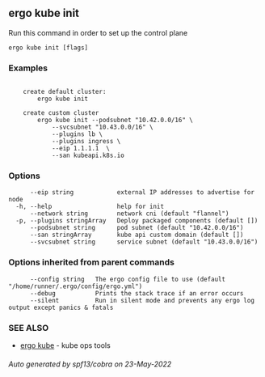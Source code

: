 ## ergo kube init

Run this command in order to set up the control plane

```
ergo kube init [flags]
```

### Examples

```

	create default cluster:
		ergo kube init

	create custom cluster
		ergo kube init --podsubnet "10.42.0.0/16" \
 			--svcsubnet "10.43.0.0/16" \
			--plugins lb \
			--plugins ingress \
			--eip 1.1.1.1  \
			--san kubeapi.k8s.io

```

### Options

```
      --eip string            external IP addresses to advertise for node
  -h, --help                  help for init
      --network string        network cni (default "flannel")
  -p, --plugins stringArray   Deploy packaged components (default [])
      --podsubnet string      pod subnet (default "10.42.0.0/16")
      --san stringArray       kube api custom domain (default [])
      --svcsubnet string      service subnet (default "10.43.0.0/16")
```

### Options inherited from parent commands

```
      --config string   The ergo config file to use (default "/home/runner/.ergo/config/ergo.yml")
      --debug           Prints the stack trace if an error occurs
      --silent          Run in silent mode and prevents any ergo log output except panics & fatals
```

### SEE ALSO

* [ergo kube](ergo_kube.md)	 - kube ops tools

###### Auto generated by spf13/cobra on 23-May-2022
